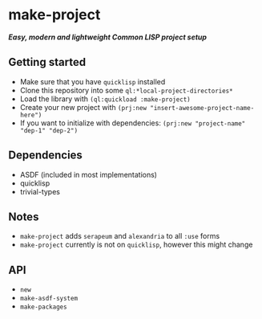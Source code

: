 # make-project
***Easy, modern and lightweight Common LISP project setup***
## Getting started
- Make sure that you have `quicklisp` installed
- Clone this repository into some `ql:*local-project-directories*`
- Load the library with `(ql:quickload :make-project)`
- Create your new project with `(prj:new "insert-awesome-project-name-here")`
- If you want to initialize with dependencies: `(prj:new "project-name" "dep-1" "dep-2")`
## Dependencies
- ASDF (included in most implementations)
- quicklisp
- trivial-types
## Notes
- `make-project` adds `serapeum` and `alexandria` to all `:use` forms
- `make-project` currently is not on `quicklisp`, however this might change
## API
- `new`
- `make-asdf-system`
- `make-packages`
